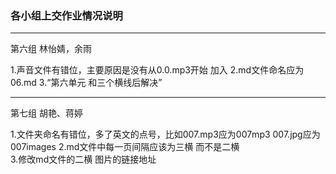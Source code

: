 ### 各小组上交作业情况说明 ###




---

第六组 林怡婧，余雨

1.声音文件有错位，主要原因是没有从0.0.mp3开始
加入
2.md文件命名应为06.md
3.“第六单元 和三个横线后解决”

---

第七组 胡艳、蒋婷

1.文件夹命名有错位，多了英文的点号，比如007.mp3应为007mp3   007.jpg应为007images
2.md文件中每一页间隔应该为三横  而不是二横  
3.修改md文件的二横  图片的链接地址 